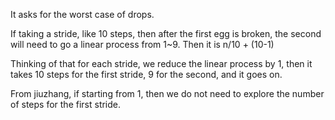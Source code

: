 It asks for the worst case of drops.

If taking a stride, like 10 steps, then after the first egg is broken, the second will need to go a linear process from 1~9. Then it is n/10 + (10-1)

Thinking of that for each stride, we reduce the linear process by 1, then it takes 10 steps for the first stride, 9 for the second, and it goes on.

From jiuzhang, if starting from 1, then we do not need to explore the number of steps for the first stride.


